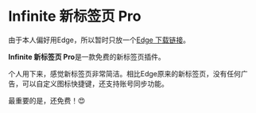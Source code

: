 # Infinite 新标签页 Pro

由于本人偏好用Edge，所以暂时只放一个[Edge 下载链接](https://microsoftedge.microsoft.com/addons/detail/infinity-%E6%96%B0%E6%A0%87%E7%AD%BE%E9%A1%B5-pro/hajlmbnnniemimmaehcefkamdadpjlfa?hl=zh-CN)。

**Infinite 新标签页 Pro**是一款免费的新标签页插件。

个人用下来，感觉新标签页非常简洁。相比Edge原来的新标签页，没有任何广告，可以自定义图标快捷键，还支持账号同步功能。

最重要的是，还免费！:heart_eyes:
